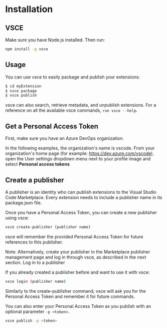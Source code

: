# Installation

## VSCE

Make sure you have Node.js installed. Then run:

```bash
npm install -g vsce
```

## Usage

You can use vsce to easily package and publish your extensions:

```bash
$ cd myExtension
$ vsce package
$ vsce publish
```

vsce can also search, retrieve metadata, and unpublish extensions. For a reference on all the available vsce commands, `run vsce --help`.

## Get a Personal Access Token

First, make sure you have an Azure DevOps organization.

In the following examples, the organization's name is vscode. From your organization's home page (for example: https://dev.azure.com/vscode), open the User settings dropdown menu next to your profile image and select **Personal access tokens**

## Create a publisher

A publisher is an identity who can publish extensions to the Visual Studio Code Marketplace. Every extension needs to include a publisher name in its package.json file.

Once you have a Personal Access Token, you can create a new publisher using vsce:

```bash
vsce create-publisher (publisher name)
```

vsce will remember the provided Personal Access Token for future references to this publisher.

Note: Alternatively, create your publisher in the Marketplace publisher management page and log in through vsce, as described in the next section.
Log in to a publisher

If you already created a publisher before and want to use it with vsce:

```bash
vsce login (publisher name)
```

Similarly to the create-publisher command, vsce will ask you for the Personal Access Token and remember it for future commands.

You can also enter your Personal Access Token as you publish with an optional parameter `-p <token>`.

```bash
vsce publish -p <token>
```
